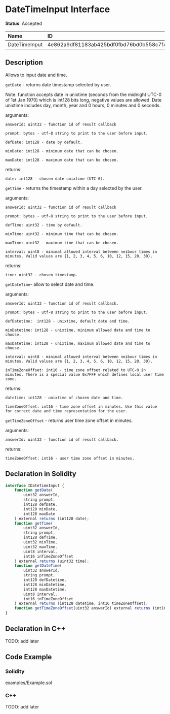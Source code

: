 # DateTimeInput Interface

**Status**: Accepted

| Name         | ID                                                                |
| :--------    | :---------------------------------------------------------------- |
| DateTimeInput| 4e862a9df81183ab425bdf0fbd76bd0b558c7f44c24887b4354bf1c26c74a623  |


## Description

Allows to input date and time.

`getDate` - returns date timestamp selected by user.

Note: function accepts date in unixtime (seconds from the midnight UTC-0 of 1st Jan 1970) which is int128 bits long, negative values are allowed. Date unixtime includes day, month, year and 0 hours, 0 minutes and 0 seconds.

arguments:

	answerId: uint32 - function id of result callback

    prompt: bytes - utf-8 string to print to the user before input.

    defDate: int128 - date by default.

    minDate: int128 - minimum date that can be chosen.
    
    maxDate: int128 - maximum date that can be chosen.

returns:

	date: int128 - chosen date unixtime (UTC-0).

`getTime` - returns the timestamp within a day selected by the user.

arguments:

	answerId: uint32 - function id of result callback

    prompt: bytes - utf-8 string to print to the user before input.

    defTime: uint32 - time by default.

    minTime: uint32 - minimum time that can be chosen.
    
    maxTime: uint32 - maximum time that can be chosen.

    interval: uint8 - minimal allowed interval between neibour times in minutes. Valid values are {1, 2, 3, 4, 5, 6, 10, 12, 15, 20, 30}.

returns:

    time: uint32 - chosen timestamp.

`getDateTime`- allow to select date and time.

arguments:

    answerId: uint32 - function id of result callback.
    
    prompt: bytes - utf-8 string to print to the user before input.

    defDatetime:  int128 - unixtime, default date and time.
    
    minDatetime: int128 - unixtime, minimum allowed date and time to choose.

    maxDatetime: int128 - unixtime, maximum allowed date and time to choose.

    interval: uint8 - minimal allowed interval between neibour times in minutes. Valid values are {1, 2, 3, 4, 5, 6, 10, 12, 15, 20, 30}.

    inTimeZoneOffset: int16 - time zone offset related to UTC-0 in minutes. There is a special value 0x7FFF which defines local user time zone.

returns:

    datetime: int128 - unixtime of chozen date and time.

    timeZoneOffset: int16 - time zone offset in minutes. Use this value for correct date and time representation for the user.

`getTimeZoneOffset` - returns user time zone offset in minutes.

arguments:

    answerId: uint32 - function id of result callback.

returns:

    timeZoneOffset: int16 - user time zone offset in minutes.


## Declaration in Solidity

```jsx
interface IDateTimeInput {
	function getDate(
        uint32 answerId,
        string prompt,
        int128 defDate,
        int128 minDate,
        int128 maxDate
    ) external returns (int128 date);
    function getTime(
        uint32 answerId,
        string prompt,
        int128 defTime,
        uint32 minTime,
        uint32 maxTime,
        uint8 interval,
        int16 inTimeZoneOffset
    ) external returns (uint32 time);
    function getDateTime(
        uint32 answerId,
        string prompt,
        int128 defDatetime,
        int128 minDatetime,
        int128 maxDatetime,
        uint8 interval,
        int16 inTimeZoneOffset
    ) external returns (int128 datetime, int16 timeZoneOffset);
    function getTimeZoneOffset(uint32 answerId) external returns (int16 timeZoneOffset);
}
```

## Declaration in C++

TODO: add later
## Code Example

### Solidity

examples/Example.sol

### C++

TODO: add later
